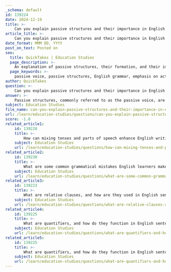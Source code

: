 ```yaml
---
_schema: default
id: 139224
date: 2024-12-19
title: >-
    Can you explain passive structures and their importance in English grammar?
article_title: >-
    Can you explain passive structures and their importance in English grammar?
date_format: MMM DD, YYYY
post_on_text: Posted on
seo:
  title: QuickTakes | Education Studies
  page_description: >-
    An explanation of passive structures, their formation, and their importance in English grammar, highlighting their role in emphasizing actions, objectivity, handling unknown agents, and avoiding repetition.
  page_keywords: >-
    passive voice, passive structures, English grammar, emphasis on action, objectivity, unknown agents, avoiding repetition, formation of passive voice, examples of passive voice, writing skills
author: QuickTakes
question: >-
    Can you explain passive structures and their importance in English grammar?
answer: >-
    Passive structures, commonly referred to as the passive voice, are an essential aspect of English grammar that allow speakers and writers to emphasize the action or the recipient of the action rather than the doer. This grammatical structure is particularly useful in various contexts, such as scientific writing, formal documents, and situations where the agent is unknown or less important.\n\n### Definition and Formation\nIn the passive voice, the subject of the sentence receives the action of the verb instead of performing it. The passive voice is typically formed using a form of the verb "to be" followed by the past participle of the main verb. For example, the active sentence "The chef prepared the meal" can be transformed into the passive voice as "The meal was prepared by the chef."\n\n### Importance of Passive Structures\n1. **Emphasis on Action or Result**: The passive voice allows the writer to focus on the action itself or its outcome rather than who performed it. This is particularly useful in contexts where the action is more significant than the actor, such as in scientific reports or news articles.\n\n2. **Objectivity**: The passive voice can convey a sense of objectivity, making it ideal for formal writing. For instance, in scientific texts, the use of passive structures helps to maintain a neutral tone by avoiding personal pronouns and focusing on the results of experiments rather than the researchers.\n\n3. **Unknown or Unimportant Agents**: When the doer of the action is unknown or irrelevant, the passive voice provides a way to construct sentences without specifying the agent. For example, "The documents were lost" does not require mentioning who lost them.\n\n4. **Avoiding Repetition**: The passive voice can help avoid unnecessary repetition in writing. If the agent has already been mentioned, subsequent references can be made using the passive structure to maintain clarity without redundancy.\n\n### Examples of Passive Voice\n- **Simple Present Tense**: "The cat is chased by the dog."\n- **Past Tense**: "The assignment was completed on time by the students."\n- **Present Continuous Tense**: "The book is being read by the student."\n\n### Conclusion\nUnderstanding and effectively using passive structures is crucial for anyone learning English. Mastery of both active and passive voice enhances clarity and flexibility in writing, allowing for a more nuanced expression of ideas. Continuous practice and application of these structures will contribute to improved writing skills and a deeper understanding of English grammar.
subject: Education Studies
file_name: can-you-explain-passive-structures-and-their-importance-in-english-grammar.md
url: /learn/education-studies/questions/can-you-explain-passive-structures-and-their-importance-in-english-grammar
score: -1.0
related_article1:
    id: 139228
    title: >-
        How can mixing tenses and parts of speech enhance English writing?
    subject: Education Studies
    url: /learn/education-studies/questions/how-can-mixing-tenses-and-parts-of-speech-enhance-english-writing
related_article2:
    id: 139230
    title: >-
        What are some common grammatical mistakes English learners make?
    subject: Education Studies
    url: /learn/education-studies/questions/what-are-some-common-grammatical-mistakes-english-learners-make
related_article3:
    id: 139223
    title: >-
        What are relative clauses, and how are they used in English sentences?
    subject: Education Studies
    url: /learn/education-studies/questions/what-are-relative-clauses-and-how-are-they-used-in-english-sentences
related_article4:
    id: 139225
    title: >-
        What are quantifiers, and how do they function in English sentences?
    subject: Education Studies
    url: /learn/education-studies/questions/what-are-quantifiers-and-how-do-they-function-in-english-sentences
related_article5:
    id: 139225
    title: >-
        What are quantifiers, and how do they function in English sentences?
    subject: Education Studies
    url: /learn/education-studies/questions/what-are-quantifiers-and-how-do-they-function-in-english-sentences
---
```


&nbsp;